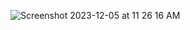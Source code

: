 ![Screenshot 2023-12-05 at 11 26 16 AM](https://github.com/prodhanm/Gen_AI_Hackathon_Project/assets/101578812/14b8d2f9-354a-4eae-b8e9-ba4f0b11d5a8)
